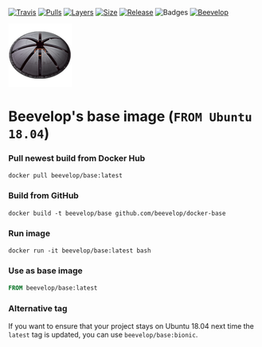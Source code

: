 [![Travis](https://shields.beevelop.com/travis/beevelop/docker-base.svg?style=flat-square)](https://travis-ci.org/beevelop/docker-base)
[![Pulls](https://shields.beevelop.com/docker/pulls/beevelop/base.svg?style=flat-square)](https://links.beevelop.com/d-base)
[![Layers](https://shields.beevelop.com/docker/image/layers/beevelop/base/latest.svg?style=flat-square)](https://links.beevelop.com/d-base)
[![Size](https://shields.beevelop.com/docker/image/size/beevelop/base/latest.svg?style=flat-square)](https://links.beevelop.com/d-base)
[![Release](https://shields.beevelop.com/github/release/beevelop/docker-base.svg?style=flat-square)](https://github.com/beevelop/docker-base/releases)
![Badges](https://shields.beevelop.com/badge/badges-7-brightgreen.svg?style=flat-square)
[![Beevelop](https://links.beevelop.com/honey-badge)](https://beevelop.com)

![beevelop/base](/icon.png?raw=true)
# Beevelop's base image (`FROM Ubuntu 18.04`)

### Pull newest build from Docker Hub
```
docker pull beevelop/base:latest
```

### Build from GitHub
```
docker build -t beevelop/base github.com/beevelop/docker-base
```

### Run image
```
docker run -it beevelop/base:latest bash
```

### Use as base image
```Dockerfile
FROM beevelop/base:latest
```

### Alternative tag
If you want to ensure that your project stays on Ubuntu 18.04 next time the `latest` tag is updated, you can use `beevelop/base:bionic`.

